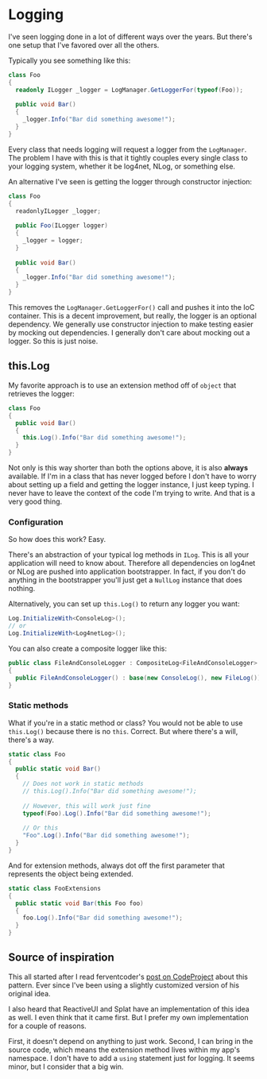 # Logging

I've seen logging done in a lot of different ways over the years. But there's one setup that I've favored over all the others.

Typically you see something like this:

```c#
class Foo
{
  readonly ILogger _logger = LogManager.GetLoggerFor(typeof(Foo));
  
  public void Bar()
  {
    _logger.Info("Bar did something awesome!");
  }
}
```

Every class that needs logging will request a logger from the `LogManager`. The problem I have with this is that it tightly couples every single class to your logging system, whether it be log4net, NLog, or something else.

An alternative I've seen is getting the logger through constructor injection:

```c#
class Foo
{
  readonlyILogger _logger;
  
  public Foo(ILogger logger)
  {
    _logger = logger;
  }
  
  public void Bar()
  {
    _logger.Info("Bar did something awesome!");
  }
}
```

This removes the `LogManager.GetLoggerFor()` call and pushes it into the IoC container. This is a decent improvement, but really, the logger is an optional dependency. We generally use constructor injection to make testing easier by mocking out dependencies. I generally don't care about mocking out a logger. So this is just noise.

## this.Log

My favorite approach is to use an extension method off of `object` that retrieves the logger:

```c#
class Foo
{
  public void Bar()
  {
    this.Log().Info("Bar did something awesome!");
  }
}
```

Not only is this way shorter than both the options above, it is also **always** available. If I'm in a class that has never logged before I don't have to worry about setting up a field and getting the logger instance, I just keep typing. I never have to leave the context of the code I'm trying to write. And that is a very good thing.

### Configuration

So how does this work? Easy.

There's an abstraction of your typical log methods in `ILog`. This is all your application will need to know about. Therefore all dependencies on log4net or NLog are pushed into application bootstrapper. In fact, if you don't do anything in the bootstrapper you'll just get a `NullLog` instance that does nothing.

Alternatively, you can set up `this.Log()` to return any logger you want:

```c#
Log.InitializeWith<ConsoleLog>();
// or
Log.InitializeWith<Log4netLog>();
```

You can also create a composite logger like this:

```c#
public class FileAndConsoleLogger : CompositeLog<FileAndConsoleLogger>
{
  public FileAndConsoleLogger() : base(new ConsoleLog(), new FileLog()) { }
}
```

### Static methods

What if you're in a static method or class? You would not be able to use `this.Log()` because there is no `this`. Correct. But where there's a will, there's a way.

```c#
static class Foo
{
  public static void Bar()
  {
    // Does not work in static methods
    // this.Log().Info("Bar did something awesome!");
    
    // However, this will work just fine
    typeof(Foo).Log().Info("Bar did something awesome!");
    
    // Or this
    "Foo".Log().Info("Bar did something awesome!");
  }
}
```

And for extension methods, always dot off the first parameter that represents the object being extended.

```c#
static class FooExtensions
{
  public static void Bar(this Foo foo)
  {
    foo.Log().Info("Bar did something awesome!");
  }
}
```

## Source of inspiration

This all started after I read ferventcoder's [post on CodeProject](http://www.codeproject.com/Articles/530808/Introducingplusthis-Log) about this pattern. Ever since I've been using a slightly customized version of his original idea.

I also heard that ReactiveUI and Splat have an implementation of this idea as well. I even think that it came first. But I prefer my own implementation for a couple of reasons.

First, it doesn't depend on anything to just work. Second, I can bring in the source code, which means the extension method lives within my app's namespace. I don't have to add a `using` statement just for logging. It seems minor, but I consider that a big win.
